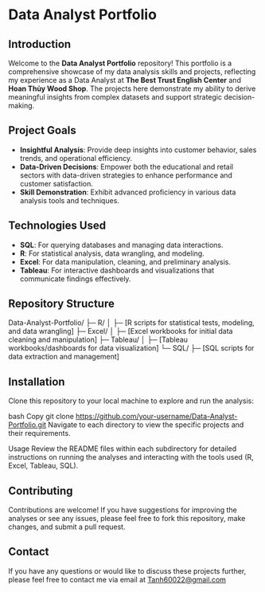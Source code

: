 # Data Analyst Portfolio

## Introduction
Welcome to the **Data Analyst Portfolio** repository! This portfolio is a comprehensive showcase of my data analysis skills and projects, reflecting my experience as a Data Analyst at **The Best Trust English Center** and **Hoan Thủy Wood Shop**. The projects here demonstrate my ability to derive meaningful insights from complex datasets and support strategic decision-making.

## Project Goals
* **Insightful Analysis**: Provide deep insights into customer behavior, sales trends, and operational efficiency.  
* **Data-Driven Decisions**: Empower both the educational and retail sectors with data-driven strategies to enhance performance and customer satisfaction.  
* **Skill Demonstration**: Exhibit advanced proficiency in various data analysis tools and techniques.

## Technologies Used
* **SQL**: For querying databases and managing data interactions.  
* **R**: For statistical analysis, data wrangling, and modeling.  
* **Excel**: For data manipulation, cleaning, and preliminary analysis.  
* **Tableau**: For interactive dashboards and visualizations that communicate findings effectively.

## Repository Structure
Data-Analyst-Portfolio/ ├─ R/ │ ├─ [R scripts for statistical tests, modeling, and data wrangling] ├─ Excel/ │ ├─ [Excel workbooks for initial data cleaning and manipulation] ├─ Tableau/ │ ├─ [Tableau workbooks/dashboards for data visualization] └─ SQL/ ├─ [SQL scripts for data extraction and management]


## Installation
Clone this repository to your local machine to explore and run the analysis:

bash
Copy
git clone https://github.com/your-username/Data-Analyst-Portfolio.git
Navigate to each directory to view the specific projects and their requirements.

Usage
Review the README files within each subdirectory for detailed instructions on running the analyses and interacting with the tools used (R, Excel, Tableau, SQL).

## Contributing
Contributions are welcome! If you have suggestions for improving the analyses or see any issues, please feel free to fork this repository, make changes, and submit a pull request.

## Contact
If you have any questions or would like to discuss these projects further, please feel free to contact me via email at Tanh60022@gmail.com
